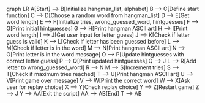 graph LR
A[Start] --> B[Initialize hangman_list, alphabet]
B --> C[Define start function]
C --> D[Choose a random word from hangman_list]
D --> E[Get word length]
E --> F[Initialize tries, wrong_guessed_word, hintguesses]
F --> G[Print initial hintguesses]
G --> H[Print hangman ASCII art]
H --> I[Print word length]
I --> J[Get user input for letter guess]
J --> K[Check if letter guess is valid]
K --> L[Check if letter has been guessed before]
L --> M[Check if letter is in the word]
M --> N[Print hangman ASCII art]
N --> O[Print letter is in the word message]
O --> P[Update hintguesses with correct letter guess]
P --> Q[Print updated hintguesses]
Q --> J
L --> R[Add letter to wrong_guessed_word]
R --> N
M --> S[Increment tries]
S --> T[Check if maximum tries reached]
T --> U[Print hangman ASCII art]
U --> V[Print game over message]
V --> W[Print the correct word]
W --> X[Ask user for replay choice]
X --> Y[Check replay choice]
Y --> Z[Restart game]
Z --> J
Y --> AA[Exit the script]
AA --> AB[End]
T --> AB